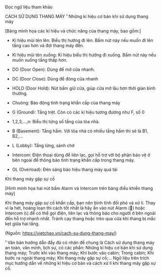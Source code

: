 Đọc ngữ liệu tham khảo

CÁCH SỬ DỤNG THANG MÁY ¹
Những kí hiệu cơ bản khi sử dụng thang máy

[Bảng minh họa các kí hiệu và chức năng của thang máy, bao gồm:]

- Kí hiệu mũi tên lên: Biểu thị hướng đi lên. Bấm nút này nếu muốn đi lên tầng cao hơn và đợi thang máy đến.

- Kí hiệu mũi tên xuống: Kí hiệu biểu thị hướng đi xuống. Bấm nút này nếu muốn xuống tầng thấp hơn.

- DO (Door Open): Dùng để mở cửa nhanh.

- DC (Door Close): Dùng để đóng cửa nhanh

- HOLD (Door Hold): Nút bấm giữ cửa, giúp cửa mở lâu hơn thời gian bình thường.

- Chuông: Báo động tình trạng khẩn cấp của thang máy

- G (Ground): Tầng trệt. Còn có các kí hiệu tương đương như F, số 0

- 1,2,3,...,n: Biểu thị từng số tầng của tòa nhà.

- B (Basement): Tầng hầm. Với tòa nhà có nhiều tầng hầm thì sẽ là B1, B2,...

- L (Lobby): Tầng lửng, sảnh chờ

- Intercom: Điện thoại dùng để liên lạc, gọi hỗ trợ với bộ phận bảo vệ ở bên ngoài để thông báo tình trạng khẩn cấp trong thang máy.

- OL (Overload): Đèn sáng báo hiệu thang máy quá tải

Khi thang máy gặp sự cố

[Hình minh họa hai nút bấm Alarm và Intercom trên bảng điều khiển thang máy]

Khi thang máy gặp sự cố khẩn cấp, bạn nên bình tĩnh đối phó và xử lí. Thay vì la hét, hoảng loạn thì cách tốt nhất là hãy ấn vào nút Alarm (🔔) hoặc Intercom (📞) để có thể gọi điện, liên lạc và thông báo cho người ở bên ngoài đến hỗ trợ nhanh nhất. Tránh cạy thang hoặc trèo qua cửa khi thang bị mắc kẹt giữa hai tầng.

(Nguồn: https://vietchao.vn/cach-su-dung-thang-may/)

¹ Văn bản hướng dẫn đầy đủ có nhãn đề chung là Cách sử dụng thang máy an toàn, văn minh, lịch sự, có các phần: Những kí hiệu cơ bản khi sử dụng thang máy; Trước khi vào thang máy; Khi bước vào cabin; Trong cabin; Khi bước ra ngoài thang máy; Khi thang máy gặp sự cố;... Ngữ liệu trên trích mục hướng dẫn về những kí hiệu cơ bản và cách xử lí khi thang máy gặp sự cố.